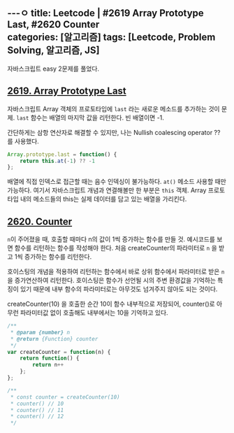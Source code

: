 ---ㅇ
title: Leetcode | #2619 Array Prototype Last, #2620 Counter  
categories: [알고리즘]
tags: [Leetcode, Problem Solving, 알고리즘, JS]
---

자바스크립트 easy 2문제를 풀었다. 

## [2619. Array Prototype Last](https://leetcode.com/problems/array-prototype-last/)

자바스크립트 Array 객체의 프로토타입에 `last` 라는 새로운 메소드를 추가하는 것이 문제. 
`last` 함수는 배열의 마지막 값을 리턴한다. 빈 배열이면 -1.

간단하게는 삼항 연산자로 해결할 수 있지만, 나는 Nullish coalescing operator ?? 를 사용했다. 
```javascript
Array.prototype.last = function() {
    return this.at(-1) ?? -1
};

```
배열에 직접 인덱스로 접근할 때는 음수 인덱싱이 불가능하다. `at()` 메소드 사용할 때만 가능하다. 
여기서 자바스크립트 개념과 연결해볼만 한 부분은 `this` 객체. 
Array 프로토타입 내의 메소드들의 this는 실제 데이터를 담고 있는 배열을 가리킨다. 


## [2620. Counter](https://leetcode.com/problems/counter/)

`n`이 주어졌을 때, 호출할 때마다 n의 값이 1씩 증가하는 함수를 만들 것. 예시코드를 보면 함수를 리턴하는 함수를 작성해야 한다. 처음 createCounter의 파라미터로 `n` 을 받고 1씩 증가하는 함수를 리턴한다. 

호이스팅의 개념을 적용하여 리턴하는 함수에서 바로 상위 함수에서 파라미터로 받은 `n`을 증가연산하여 리턴한다. 호이스팅은 함수가 선언될 시의 주변 환경값을 기억하는 특징이 있기 때문에 내부 함수의 파라미터로는 아무것도 넘겨주지 않아도 되는 것이다. 

createCounter(10) 을 호출한 순간 10이 함수 내부적으로 저장되어, counter()로 아무런 파라미터값 없이 호출해도 내부에서는 10을 기억하고 있다. 




```javascript
/**
 * @param {number} n
 * @return {Function} counter
 */
var createCounter = function(n) {
    return function() {
        return n++
    };
};

/** 
 * const counter = createCounter(10)
 * counter() // 10
 * counter() // 11
 * counter() // 12
 */

```

